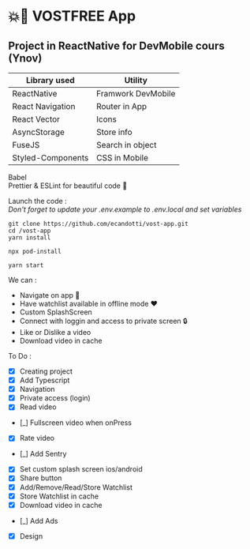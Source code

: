 # 💥📱 VOSTFREE App

## Project in ReactNative for DevMobile cours (Ynov)

| Library used      | Utility            |
| ----------------- | ------------------ |
| ReactNative       | Framwork DevMobile |
| React Navigation  | Router in App      |
| React Vector      | Icons              |
| AsyncStorage      | Store info         |
| FuseJS            | Search in object   |
| Styled-Components | CSS in Mobile      |

Babel  
Prettier & ESLint for beautiful code 🥰

Launch the code :  
_Don't forget to update your .env.example to .env.local and set variables_

```
git clone https://github.com/ecandotti/vost-app.git
cd /vost-app
yarn install

npx pod-install

yarn start
```

We can :

-   Navigate on app 🚗
-   Have watchlist available in offline mode ♥️
-   Custom SplashScreen
-   Connect with loggin and access to private screen 🔒
-   Like or Dislike a video
-   Download video in cache

To Do :

-   [x] Creating project
-   [x] Add Typescript
-   [x] Navigation
-   [x] Private access (login)
-   [x] Read video
-   [_] Fullscreen video when onPress
-   [x] Rate video
-   [_] Add Sentry
-   [x] Set custom splash screen ios/android
-   [x] Share button
-   [x] Add/Remove/Read/Store Watchlist
-   [x] Store Watchlist in cache
-   [x] Download video in cache
-   [_] Add Ads
-   [x] Design
